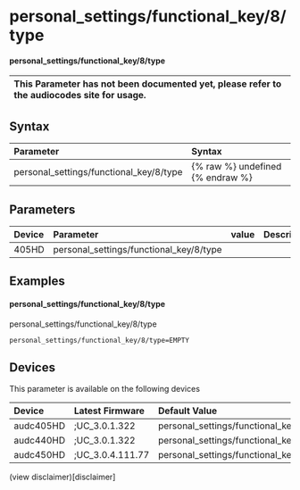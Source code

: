 ﻿---
description: personal_settings/functional_key/8/type
search: false
---

# personal_settings/functional_key/8/type

#### personal_settings/functional_key/8/type


| This Parameter has not been documented yet, please refer to the audiocodes site for usage.  |
| :--- |

## Syntax
| Parameter | Syntax |
| :--- | :--- |
|personal_settings/functional_key/8/type | {% raw %} undefined {% endraw %} |

## Parameters
|Device|Parameter|value|Description|
|:---|:---|:---|:---|
| 405HD | personal_settings/functional_key/8/type |  |  |

## Examples
#### personal_settings/functional_key/8/type

personal_settings/functional_key/8/type

```
personal_settings/functional_key/8/type=EMPTY
```

## Devices
This parameter is available on the following devices

| Device | Latest Firmware | Default Value |
|:---|:---|:---|
| audc405HD | ;UC_3.0.1.322 | personal_settings/functional_key/8/type=EMPTY 
| audc440HD | ;UC_3.0.1.322 | personal_settings/functional_key/8/type=EMPTY 
| audc450HD | ;UC_3.0.4.111.77 | personal_settings/functional_key/8/type=EMPTY 

(view disclaimer)[disclaimer]
